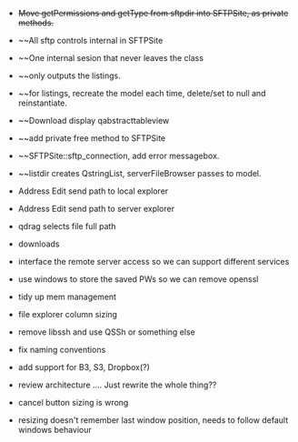 * ~~Move getPermissions and getType from sftpdir into SFTPSite, as private methods.~~
* ~~All sftp controls internal in SFTPSite
* ~~One internal sesion that never leaves the class
* ~~only outputs the listings.
* ~~for listings, recreate the model each time, delete/set to null and reinstantiate.
* ~~Download display qabstracttableview
* ~~add private free method to SFTPSite
* ~~SFTPSite::sftp_connection, add error messagebox.
* ~~listdir creates QstringList, serverFileBrowser passes to model.
* Address Edit send path to local explorer
* Address Edit send path to server explorer
* qdrag selects file full path
* downloads


* interface the remote server access so we can support different services
* use windows to store the saved PWs so we can remove openssl
* tidy up mem management
* file explorer column sizing
* remove libssh and use QSSh or something else
* fix naming conventions
* add support for B3, S3, Dropbox(?)
* review architecture .... Just rewrite the whole thing??
* cancel button sizing is wrong
* resizing doesn't remember last window position, needs to follow default windows behaviour
